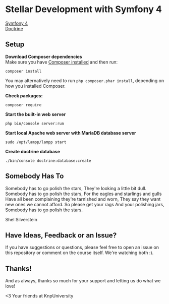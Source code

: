 # Stellar Development with Symfony 4
[Symfony 4](https://knpuniversity.com/screencast/symfony4)  
[Doctrine](https://symfonycasts.com/screencast/symfony-doctrine)


## Setup

**Download Composer dependencies**  
Make sure you have [Composer installed](https://getcomposer.org/download/) 
and then run:   
```
composer install
```

You may alternatively need to run `php composer.phar install`, depending
on how you installed Composer.  


**Check packages:**
```
composer require
```
**Start the built-in web server**
```
php bin/console server:run
```

**Start local Apache web server with  MariaDB database server**
```angular2html
sudo /opt/lampp/lampp start
```

**Create doctrine database**
```angular2html
./bin/console doctrine:database:create
```

## Somebody Has To

Somebody has to go polish the stars,
They're looking a little bit dull.
Somebody has to go polish the stars,
For the eagles and starlings and gulls
Have all been complaining they're tarnished and worn,
They say they want new ones we cannot afford.
So please get your rags
And your polishing jars,
Somebody has to go polish the stars.

Shel Silverstein

## Have Ideas, Feedback or an Issue?

If you have suggestions or questions, please feel free to
open an issue on this repository or comment on the course
itself. We're watching both :).

## Thanks!

And as always, thanks so much for your support and letting
us do what we love!

<3 Your friends at KnpUniversity
